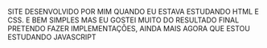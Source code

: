 SITE DESENVOLVIDO POR MIM QUANDO EU ESTAVA ESTUDANDO HTML E CSS.
E BEM SIMPLES MAS EU GOSTEI MUITO DO RESULTADO FINAL
PRETENDO FAZER IMPLEMENTAÇÕES, AINDA MAIS AGORA QUE ESTOU ESTUDANDO JAVASCRIPT 
